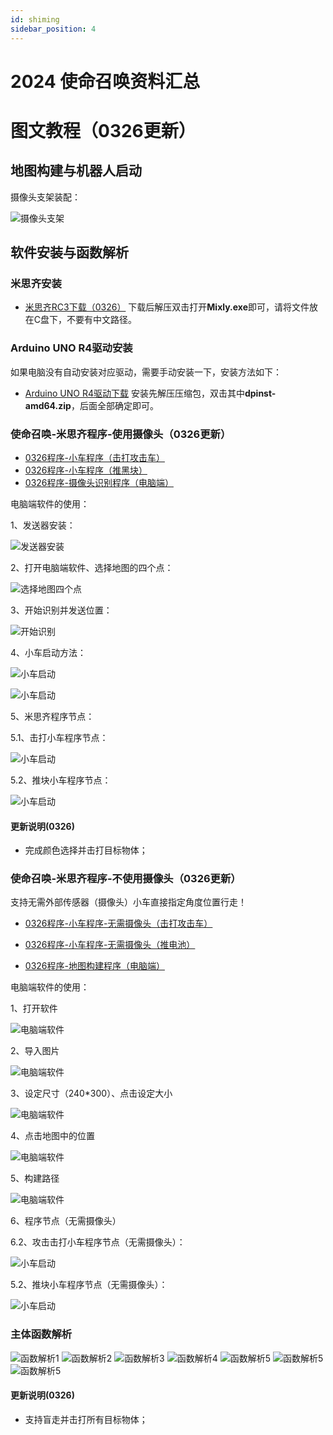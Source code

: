 ```yaml
---
id: shiming
sidebar_position: 4
---
```


# 2024 使命召唤资料汇总

# 图文教程（0326更新）
## 地图构建与机器人启动
摄像头支架装配：

![摄像头支架](https://dedemaker-1255717351.cos.ap-nanjing.myqcloud.com/%E6%96%87%E4%BB%B6%E4%BC%A0%E8%BE%93/%E4%BD%BF%E5%91%BD%E5%8F%AC%E5%94%A4%E6%96%87%E4%BB%B6/%E5%B9%BB%E7%81%AF%E7%89%875.JPG)


## 软件安装与函数解析
### 米思齐安装 
- [米思齐RC3下载（0326）](https://dedemaker-1255717351.cos.ap-nanjing.myqcloud.com/%E6%96%87%E4%BB%B6%E4%BC%A0%E8%BE%93/%E4%BD%BF%E5%91%BD%E5%8F%AC%E5%94%A4%E6%96%87%E4%BB%B6/mixly2.0-win32-x64-0326.zip)
下载后解压双击打开**Mixly.exe**即可，请将文件放在C盘下，不要有中文路径。

### Arduino UNO R4驱动安装
如果电脑没有自动安装对应驱动，需要手动安装一下，安装方法如下：
- [Arduino UNO R4驱动下载](https://dedemaker-1255717351.cos.ap-nanjing.myqcloud.com/%E6%96%87%E4%BB%B6%E4%BC%A0%E8%BE%93/Arduino-UNO-R4-%E9%A9%B1%E5%8A%A8.zip)
安装先解压压缩包，双击其中**dpinst-amd64.zip**，后面全部确定即可。

### 使命召唤-米思齐程序-使用摄像头（0326更新）
- [0326程序-小车程序（击打攻击车）](https://dedemaker-1255717351.cos.ap-nanjing.myqcloud.com/%E6%96%87%E4%BB%B6%E4%BC%A0%E8%BE%93/%E4%BD%BF%E5%91%BD%E5%8F%AC%E5%94%A4%E6%96%87%E4%BB%B6/%E7%A8%8B%E5%BA%8F%E6%96%87%E4%BB%B6/0326-ShiMingZhaoHuan_JiDa_SheXiangTou.mix)
- [0326程序-小车程序（推黑块）](https://dedemaker-1255717351.cos.ap-nanjing.myqcloud.com/%E6%96%87%E4%BB%B6%E4%BC%A0%E8%BE%93/%E4%BD%BF%E5%91%BD%E5%8F%AC%E5%94%A4%E6%96%87%E4%BB%B6/%E7%A8%8B%E5%BA%8F%E6%96%87%E4%BB%B6/0326-ShiMingZhaoHuan_HeiKuai_SheXiangTou.mix)
- [0326程序-摄像头识别程序（电脑端）](https://dedemaker-1255717351.cos.ap-nanjing.myqcloud.com/%E6%96%87%E4%BB%B6%E4%BC%A0%E8%BE%93/%E4%BD%BF%E5%91%BD%E5%8F%AC%E5%94%A4%E6%96%87%E4%BB%B6/1%E3%80%81%E8%A7%86%E8%A7%89%E8%AF%86%E5%88%AB%E8%BD%AF%E4%BB%B6-%E7%94%B5%E8%84%91%E7%AB%AF-0326.zip)

电脑端软件的使用：

1、发送器安装：

![发送器安装](https://dedemaker-1255717351.cos.ap-nanjing.myqcloud.com/%E6%96%87%E4%BB%B6%E4%BC%A0%E8%BE%93/%E4%BD%BF%E5%91%BD%E5%8F%AC%E5%94%A4%E6%96%87%E4%BB%B6/%E5%B9%BB%E7%81%AF%E7%89%876.JPG)

2、打开电脑端软件、选择地图的四个点：

![选择地图四个点](https://dedemaker-1255717351.cos.ap-nanjing.myqcloud.com/%E6%96%87%E4%BB%B6%E4%BC%A0%E8%BE%93/%E4%BD%BF%E5%91%BD%E5%8F%AC%E5%94%A4%E6%96%87%E4%BB%B6/%E5%B9%BB%E7%81%AF%E7%89%877.JPG)

3、开始识别并发送位置：

![开始识别](https://dedemaker-1255717351.cos.ap-nanjing.myqcloud.com/%E6%96%87%E4%BB%B6%E4%BC%A0%E8%BE%93/%E4%BD%BF%E5%91%BD%E5%8F%AC%E5%94%A4%E6%96%87%E4%BB%B6/%E5%B9%BB%E7%81%AF%E7%89%878.JPG)

4、小车启动方法：

![小车启动](https://dedemaker-1255717351.cos.ap-nanjing.myqcloud.com/%E6%96%87%E4%BB%B6%E4%BC%A0%E8%BE%93/%E4%BD%BF%E5%91%BD%E5%8F%AC%E5%94%A4%E6%96%87%E4%BB%B6/%E5%B9%BB%E7%81%AF%E7%89%8723.jpg)

![小车启动](https://dedemaker-1255717351.cos.ap-nanjing.myqcloud.com/%E6%96%87%E4%BB%B6%E4%BC%A0%E8%BE%93/%E4%BD%BF%E5%91%BD%E5%8F%AC%E5%94%A4%E6%96%87%E4%BB%B6/%E5%B9%BB%E7%81%AF%E7%89%8710.JPG)

5、米思齐程序节点：

5.1、击打小车程序节点：

![小车启动](https://dedemaker-1255717351.cos.ap-nanjing.myqcloud.com/%E6%96%87%E4%BB%B6%E4%BC%A0%E8%BE%93/%E4%BD%BF%E5%91%BD%E5%8F%AC%E5%94%A4%E6%96%87%E4%BB%B6/%E5%B9%BB%E7%81%AF%E7%89%872.JPG)

5.2、推块小车程序节点：

![小车启动](https://dedemaker-1255717351.cos.ap-nanjing.myqcloud.com/%E6%96%87%E4%BB%B6%E4%BC%A0%E8%BE%93/%E4%BD%BF%E5%91%BD%E5%8F%AC%E5%94%A4%E6%96%87%E4%BB%B6/%E5%B9%BB%E7%81%AF%E7%89%874.JPG)


#### 更新说明(0326)
- 完成颜色选择并击打目标物体；

### 使命召唤-米思齐程序-不使用摄像头（0326更新）

支持无需外部传感器（摄像头）小车直接指定角度位置行走！

- [0326程序-小车程序-无需摄像头（击打攻击车）](https://dedemaker-1255717351.cos.ap-nanjing.myqcloud.com/%E6%96%87%E4%BB%B6%E4%BC%A0%E8%BE%93/%E4%BD%BF%E5%91%BD%E5%8F%AC%E5%94%A4%E6%96%87%E4%BB%B6/%E7%A8%8B%E5%BA%8F%E6%96%87%E4%BB%B6/0326-ShiMingZhaoHuan_JiDa.mix)

- [0326程序-小车程序-无需摄像头（推电池）](https://dedemaker-1255717351.cos.ap-nanjing.myqcloud.com/%E6%96%87%E4%BB%B6%E4%BC%A0%E8%BE%93/%E4%BD%BF%E5%91%BD%E5%8F%AC%E5%94%A4%E6%96%87%E4%BB%B6/%E7%A8%8B%E5%BA%8F%E6%96%87%E4%BB%B6/0326-ShiMingZhaoHuan_HeiKuai.mix)

- [0326程序-地图构建程序（电脑端）](https://dedemaker-1255717351.cos.ap-nanjing.myqcloud.com/%E6%96%87%E4%BB%B6%E4%BC%A0%E8%BE%93/%E4%BD%BF%E5%91%BD%E5%8F%AC%E5%94%A4%E6%96%87%E4%BB%B6/2%E3%80%81DeDeMaker%E8%B0%83%E8%BD%A6%E5%8A%A9%E6%89%8B-VerCalico-20240321-%E5%B8%A6%E5%9C%B0%E5%9B%BE.zip)

电脑端软件的使用：

1、打开软件

![电脑端软件](https://dedemaker-1255717351.cos.ap-nanjing.myqcloud.com/%E6%96%87%E4%BB%B6%E4%BC%A0%E8%BE%93/%E4%BD%BF%E5%91%BD%E5%8F%AC%E5%94%A4%E6%96%87%E4%BB%B6/%E5%B9%BB%E7%81%AF%E7%89%8718.JPG)

2、导入图片

![电脑端软件](https://dedemaker-1255717351.cos.ap-nanjing.myqcloud.com/%E6%96%87%E4%BB%B6%E4%BC%A0%E8%BE%93/%E4%BD%BF%E5%91%BD%E5%8F%AC%E5%94%A4%E6%96%87%E4%BB%B6/%E5%B9%BB%E7%81%AF%E7%89%8719.JPG)

3、设定尺寸（240*300）、点击设定大小

![电脑端软件](https://dedemaker-1255717351.cos.ap-nanjing.myqcloud.com/%E6%96%87%E4%BB%B6%E4%BC%A0%E8%BE%93/%E4%BD%BF%E5%91%BD%E5%8F%AC%E5%94%A4%E6%96%87%E4%BB%B6/%E5%B9%BB%E7%81%AF%E7%89%8720.JPG)

4、点击地图中的位置

![电脑端软件](https://dedemaker-1255717351.cos.ap-nanjing.myqcloud.com/%E6%96%87%E4%BB%B6%E4%BC%A0%E8%BE%93/%E4%BD%BF%E5%91%BD%E5%8F%AC%E5%94%A4%E6%96%87%E4%BB%B6/%E5%B9%BB%E7%81%AF%E7%89%8721.JPG)

5、构建路径

![电脑端软件](https://dedemaker-1255717351.cos.ap-nanjing.myqcloud.com/%E6%96%87%E4%BB%B6%E4%BC%A0%E8%BE%93/%E4%BD%BF%E5%91%BD%E5%8F%AC%E5%94%A4%E6%96%87%E4%BB%B6/%E5%B9%BB%E7%81%AF%E7%89%8722.JPG)

6、程序节点（无需摄像头）

6.2、攻击击打小车程序节点（无需摄像头）：

![小车启动](https://dedemaker-1255717351.cos.ap-nanjing.myqcloud.com/%E6%96%87%E4%BB%B6%E4%BC%A0%E8%BE%93/%E4%BD%BF%E5%91%BD%E5%8F%AC%E5%94%A4%E6%96%87%E4%BB%B6/%E5%B9%BB%E7%81%AF%E7%89%871.JPG)

5.2、推块小车程序节点（无需摄像头）：

![小车启动](https://dedemaker-1255717351.cos.ap-nanjing.myqcloud.com/%E6%96%87%E4%BB%B6%E4%BC%A0%E8%BE%93/%E4%BD%BF%E5%91%BD%E5%8F%AC%E5%94%A4%E6%96%87%E4%BB%B6/%E5%B9%BB%E7%81%AF%E7%89%872.JPG)

### 主体函数解析
![函数解析1](https://dedemaker-1255717351.cos.ap-nanjing.myqcloud.com/%E6%96%87%E4%BB%B6%E4%BC%A0%E8%BE%93/%E4%BD%BF%E5%91%BD%E5%8F%AC%E5%94%A4%E6%96%87%E4%BB%B6/%E5%B9%BB%E7%81%AF%E7%89%8711.JPG)
![函数解析2](https://dedemaker-1255717351.cos.ap-nanjing.myqcloud.com/%E6%96%87%E4%BB%B6%E4%BC%A0%E8%BE%93/%E4%BD%BF%E5%91%BD%E5%8F%AC%E5%94%A4%E6%96%87%E4%BB%B6/%E5%B9%BB%E7%81%AF%E7%89%8712.JPG)
![函数解析3](https://dedemaker-1255717351.cos.ap-nanjing.myqcloud.com/%E6%96%87%E4%BB%B6%E4%BC%A0%E8%BE%93/%E4%BD%BF%E5%91%BD%E5%8F%AC%E5%94%A4%E6%96%87%E4%BB%B6/%E5%B9%BB%E7%81%AF%E7%89%8713.JPG)
![函数解析4](https://dedemaker-1255717351.cos.ap-nanjing.myqcloud.com/%E6%96%87%E4%BB%B6%E4%BC%A0%E8%BE%93/%E4%BD%BF%E5%91%BD%E5%8F%AC%E5%94%A4%E6%96%87%E4%BB%B6/%E5%B9%BB%E7%81%AF%E7%89%8714.JPG)
![函数解析5](https://dedemaker-1255717351.cos.ap-nanjing.myqcloud.com/%E6%96%87%E4%BB%B6%E4%BC%A0%E8%BE%93/%E4%BD%BF%E5%91%BD%E5%8F%AC%E5%94%A4%E6%96%87%E4%BB%B6/%E5%B9%BB%E7%81%AF%E7%89%8715.JPG)
![函数解析5](https://dedemaker-1255717351.cos.ap-nanjing.myqcloud.com/%E6%96%87%E4%BB%B6%E4%BC%A0%E8%BE%93/%E4%BD%BF%E5%91%BD%E5%8F%AC%E5%94%A4%E6%96%87%E4%BB%B6/%E5%B9%BB%E7%81%AF%E7%89%8716.JPG)
![函数解析5](https://dedemaker-1255717351.cos.ap-nanjing.myqcloud.com/%E6%96%87%E4%BB%B6%E4%BC%A0%E8%BE%93/%E4%BD%BF%E5%91%BD%E5%8F%AC%E5%94%A4%E6%96%87%E4%BB%B6/%E5%B9%BB%E7%81%AF%E7%89%8717.JPG)

#### 更新说明(0326)
- 支持盲走并击打所有目标物体；